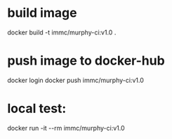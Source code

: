 # build image
docker build -t immc/murphy-ci:v1.0 .

# push image to docker-hub
docker login
docker push immc/murphy-ci:v1.0

# local test:
docker run -it --rm immc/murphy-ci:v1.0
